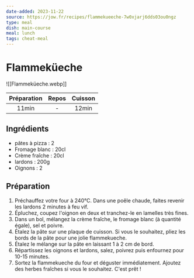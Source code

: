 ```yaml
---
date-added: 2023-11-22
source: https://jow.fr/recipes/flammekueeche-7w0xjarj6dds03ou0ngz
type: meal
dish: main-course
meal: lunch
tags: cheat-meal
---
```


# Flammeküeche

![[Flammeküeche.webp]]

| Préparation | Repos | Cuisson |
|:-----------:|:-----:|:-------:|
|    11min    |   -   |  12min  |

## Ingrédients

- pâtes à pizza : 2
- Fromage blanc : 20cl
- Crème fraîche : 20cl
- lardons : 200g
- Oignons : 2

## Préparation

1. Préchauffez votre four à 240°C. Dans une poêle chaude, faites revenir les lardons 2 minutes à feu vif.
2. Épluchez, coupez l'oignon en deux et tranchez-le en lamelles très fines.
3. Dans un bol, mélangez la crème fraîche, le fromage blanc (à quantité égale), sel et poivre.
4. Étalez la pâte sur une plaque de cuisson. Si vous le souhaitez, pliez les bords de la pâte pour une jolie flammekueche.
5. Étalez le mélange sur la pâte en laissant 1 à 2 cm de bord.
6. Répartissez les oignons et lardons, salez, poivrez puis enfournez pour 10-15 minutes.
7. Sortez la flammekueche du four et déguster immédiatement. Ajoutez des herbes fraîches si vous le souhaitez. C'est prêt !
